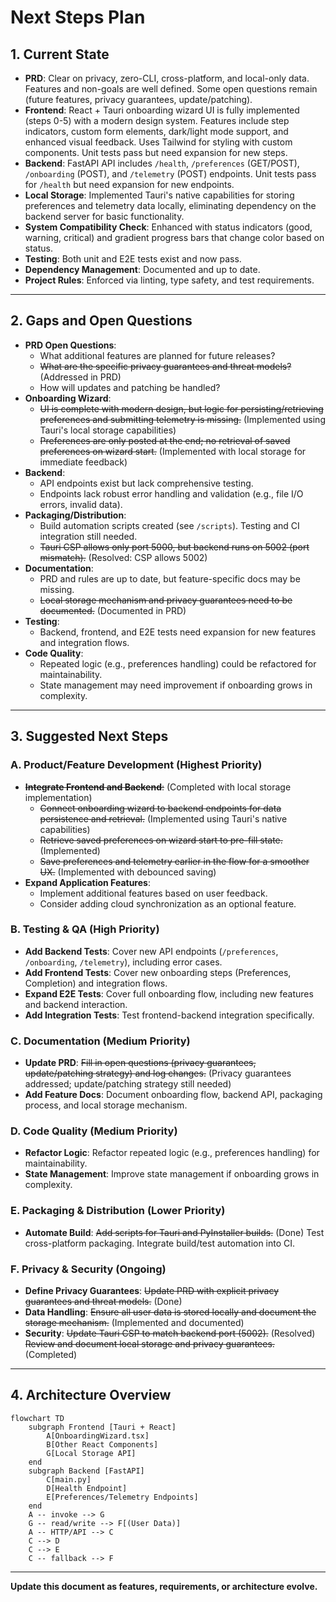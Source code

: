 # Next Steps Plan

## 1. Current State

- **PRD**: Clear on privacy, zero-CLI, cross-platform, and local-only data. Features and non-goals are well defined. Some open questions remain (future features, privacy guarantees, update/patching).
- **Frontend**: React + Tauri onboarding wizard UI is fully implemented (steps 0-5) with a modern design system. Features include step indicators, custom form elements, dark/light mode support, and enhanced visual feedback. Uses Tailwind for styling with custom components. Unit tests pass but need expansion for new steps.
- **Backend**: FastAPI API includes `/health`, `/preferences` (GET/POST), `/onboarding` (POST), and `/telemetry` (POST) endpoints. Unit tests pass for `/health` but need expansion for new endpoints.
- **Local Storage**: Implemented Tauri's native capabilities for storing preferences and telemetry data locally, eliminating dependency on the backend server for basic functionality.
- **System Compatibility Check**: Enhanced with status indicators (good, warning, critical) and gradient progress bars that change color based on status.
- **Testing**: Both unit and E2E tests exist and now pass.
- **Dependency Management**: Documented and up to date.
- **Project Rules**: Enforced via linting, type safety, and test requirements.

---

## 2. Gaps and Open Questions

- **PRD Open Questions**:
  - What additional features are planned for future releases?
  - ~~What are the specific privacy guarantees and threat models?~~ (Addressed in PRD)
  - How will updates and patching be handled?
- **Onboarding Wizard**:
  - ~~UI is complete with modern design, but logic for persisting/retrieving preferences and submitting telemetry is missing.~~ (Implemented using Tauri's local storage capabilities)
  - ~~Preferences are only posted at the end; no retrieval of saved preferences on wizard start.~~ (Implemented with local storage for immediate feedback)
- **Backend**:
  - API endpoints exist but lack comprehensive testing.
  - Endpoints lack robust error handling and validation (e.g., file I/O errors, invalid data).
- **Packaging/Distribution**:
  - Build automation scripts created (see `/scripts`). Testing and CI integration still needed.
  - ~~Tauri CSP allows only port 5000, but backend runs on 5002 (port mismatch).~~ (Resolved: CSP allows 5002)
- **Documentation**:
  - PRD and rules are up to date, but feature-specific docs may be missing.
  - ~~Local storage mechanism and privacy guarantees need to be documented.~~ (Documented in PRD)
- **Testing**:
  - Backend, frontend, and E2E tests need expansion for new features and integration flows.
- **Code Quality**:
  - Repeated logic (e.g., preferences handling) could be refactored for maintainability.
  - State management may need improvement if onboarding grows in complexity.

---

## 3. Suggested Next Steps

### A. Product/Feature Development (Highest Priority)
- ~~**Integrate Frontend and Backend**:~~ (Completed with local storage implementation)
  - ~~Connect onboarding wizard to backend endpoints for data persistence and retrieval.~~ (Implemented using Tauri's native capabilities)
  - ~~Retrieve saved preferences on wizard start to pre-fill state.~~ (Implemented)
  - ~~Save preferences and telemetry earlier in the flow for a smoother UX.~~ (Implemented with debounced saving)
- **Expand Application Features**:
  - Implement additional features based on user feedback.
  - Consider adding cloud synchronization as an optional feature.

### B. Testing & QA (High Priority)
- **Add Backend Tests**: Cover new API endpoints (`/preferences`, `/onboarding`, `/telemetry`), including error cases.
- **Add Frontend Tests**: Cover new onboarding steps (Preferences, Completion) and integration flows.
- **Expand E2E Tests**: Cover full onboarding flow, including new features and backend interaction.
- **Add Integration Tests**: Test frontend-backend integration specifically.

### C. Documentation (Medium Priority)
- **Update PRD**: ~~Fill in open questions (privacy guarantees, update/patching strategy) and log changes.~~ (Privacy guarantees addressed; update/patching strategy still needed)
- **Add Feature Docs**: Document onboarding flow, backend API, packaging process, and local storage mechanism.

### D. Code Quality (Medium Priority)
- **Refactor Logic**: Refactor repeated logic (e.g., preferences handling) for maintainability.
- **State Management**: Improve state management if onboarding grows in complexity.

### E. Packaging & Distribution (Lower Priority)
- **Automate Build**: ~~Add scripts for Tauri and PyInstaller builds.~~ (Done) Test cross-platform packaging. Integrate build/test automation into CI.

### F. Privacy & Security (Ongoing)
- **Define Privacy Guarantees**: ~~Update PRD with explicit privacy guarantees and threat models.~~ (Done)
- **Data Handling**: ~~Ensure all user data is stored locally and document the storage mechanism.~~ (Implemented and documented)
- **Security**: ~~Update Tauri CSP to match backend port (5002).~~ (Resolved) ~~Review and document local storage and privacy guarantees.~~ (Completed)

---

## 4. Architecture Overview

```mermaid
flowchart TD
    subgraph Frontend [Tauri + React]
        A[OnboardingWizard.tsx]
        B[Other React Components]
        G[Local Storage API]
    end
    subgraph Backend [FastAPI]
        C[main.py]
        D[Health Endpoint]
        E[Preferences/Telemetry Endpoints]
    end
    A -- invoke --> G
    G -- read/write --> F[(User Data)]
    A -- HTTP/API --> C
    C --> D
    C --> E
    C -- fallback --> F
```

---

**Update this document as features, requirements, or architecture evolve.**
